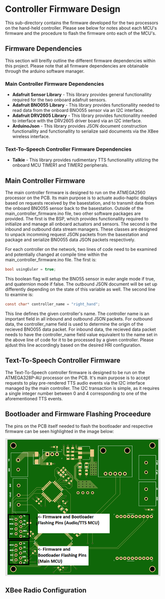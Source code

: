 # Controller Firmware Design
This sub-directory contains the firmware developed for the two processors on the hand-held controller. Please see below for notes about each MCU's firmware and the procedure to flash the firmware onto each of the MCU's. 

## Firmware Dependencies 
This section will breifly outline the different firmware dependencies within this project. Please note that all firmware dependencies are obtainable through the arduino software manager. 

### Main Controller Firmware Dependencies
* **Adafruit Sensor Library** - This library provides general functionallity required for the two onboard adafruit sensors.
* **Adafruit BNO055 Library** - This library provides functionallity needed to read data from the onboard BNO055 sensor via an I2C interface. 
* **Adafruit DRV2605 Library** - This library provides functionallity needed to interface with the DRV2605 driver board via an I2C interface.
* **ArduinoJson** - This library provides JSON document construction functionallity and functionallity to serialize said documents via the XBee wireless interface. 

### Text-To-Speech Controller Firmware Dependencies
* **Talkie** - This library provides rudimentary TTS functionallity utilizing the onboard MCU TIMER1 and TIMER2 peripherals. 

## Main Controller Firmware
The main controller firmware is designed to run on the ATMEGA2560 processor on the PCB. Its main purpose is to actuate audio-haptic displays based on requests received by the basestation, and to transmit data from the onboard BNO055 sensor back to the basestation. Outside of the main\_controller\_firmware.ino file, two other software packages are provided. The first is the BSP, which provides functionallity required to initialize and manage all onboard actuators and sensors. The second is the inbound and outbound data stream managers. These classes are designed to unpack incomming request JSON packets from the basestation and package and serialize BNO055 data JSON packets respectively. 

For each controller on the network, two lines of code need to be examined and potentially changed at compile time within the main\_controller\_firmware.ino file. The first is:

```C
bool usingEuler = true;
```
This boolean flag will setup the BNO55 sensor in euler angle mode if true, and quaternion mode if false. The outbound JSON document will be set up differently depending on the state of this variable as well. The second line to examine is:

```C
const char* controller_name = "right_hand";
```
This line defines the given controller's name. The controller name is an important field in all inbound and outbound JSON packets. For outbound data, the controller\_name field is used to determine the origin of the recieved BNO055 data packet. For inbound data, the recieved data packet needs to have the controller\_name field value equivalent to the name set in the above line of code for it to be processed by a given controller. Please ajdust this line accordingly based on the desired HRI configuration.

## Text-To-Speech Controller Firmware
The Text-To-Speech controller firmware is designed to be run on the ATMEGA328P-AU processor on the PCB. It's main purpose is to accept requests to play pre-rendered TTS audio events via the I2C interface managed by the main controller. The I2C transaction is simple, as it requires a single integer number between 0 and 4 corresponding to one of the aforementioned TTS events. 

## Bootloader and Firmware Flashing Proceedure
The pins on the PCB itself needed to flash the bootloader and respective firmware can be seen highlighted in the image below:

![MCU Bootloader and Firmware Flashing Pins](../documentation/PCB_Prog_Pins.PNG)

## XBee Radio Configuration
